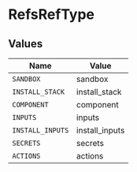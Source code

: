 # RefsRefType


## Values

| Name             | Value            |
| ---------------- | ---------------- |
| `SANDBOX`        | sandbox          |
| `INSTALL_STACK`  | install_stack    |
| `COMPONENT`      | component        |
| `INPUTS`         | inputs           |
| `INSTALL_INPUTS` | install_inputs   |
| `SECRETS`        | secrets          |
| `ACTIONS`        | actions          |